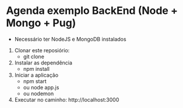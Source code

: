 # Agenda exemplo BackEnd (Node + Mongo + Pug)
* Necessário ter NodeJS e MongoDB instalados
1. Clonar este reposiório:
    - git clone
2. Instalar as dependência
    - npm install
3. Iniciar a aplicação
    - npm start
    - ou node app.js
    - ou nodemon
4. Executar no caminho: http://localhost:3000